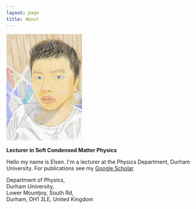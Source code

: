 ```yaml
---
layout: page
title: About
---
```


<img src="https://raw.githubusercontent.com/elsentjhung/elsentjhung.github.io/master/_figures/me2.jpeg" alt="drawing" width="200"/>

__Lecturer in Soft Condensed Matter Physics__

Hello my name is Elsen. I'm a lecturer at the Physics Department, Durham University.
For publications see my [Google Scholar]


Department of Physics, <br/>
Durham University, <br/>
Lower Mountjoy, South Rd, <br/>
Durham, DH1 3LE, 
United Kingdom <br/> 

[Prof. Mike Cates]: http://www.damtp.cam.ac.uk/people/mec22/
[Soft Matter Group]: http://www.damtp.cam.ac.uk/research/softmatter/
[Department of Applied Maths and Theoretical Physics]: http://www.damtp.cam.ac.uk
[Google Scholar]: https://scholar.google.co.uk/citations?user=IpPNtcAAAAAJ&hl=en

